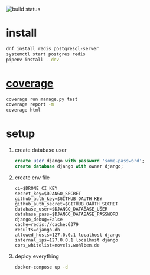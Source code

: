 ![build status](https://ci.wohlben.de/api/badges/wohlben/novels/status.svg "build status")

# install

```bash
dnf install redis postgresql-server
systemctl start postgres redis
pipenv install --dev
```


# [coverage](https://coverage.wohlben.de/novels/)

```bash
coverage run manage.py test
coverage report -m
coverage html
```

# setup
1.  create database user
    ```sql
    create user django with password 'some-password';
    create database django with owner django;
    ```

2.  create env file
    ```.env
    ci=$DRONE_CI_KEY
    secret_key=$DJANGO_SECRET
    github_auth_key=$GITHUB_OAUTH_KEY
    github_auth_secret=$GITHUB_OAUTH_SECRET
    database_user=$DJANGO_DATABASE_USER
    database_pass=$DJANGO_DATABASE_PASSWORD
    django_debug=False
    cache=redis://cache:6379
    results=django-db
    allowed_hosts=127.0.0.1 localhost django
    internal_ips=127.0.0.1 localhost django
    cors_whitelist=novels.wohlben.de
    ```

3.  deploy everything
    ```bash
    docker-compose up -d
    ```
